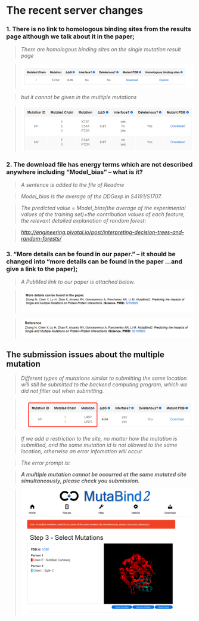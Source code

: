# The recent server changes

### 1. There is no link to homologous binding sites from the results page although we talk about it in the paper;

>    *There are homologous binding sites on the single mutation result page*

>    ![alt img1](https://github.com/luyu103713/mutabind2_document/raw/master/imgs/19.1.png)

>    *but it cannot be given in the multiple mutations*

>    ![alt img1](https://github.com/luyu103713/mutabind2_document/raw/master/imgs/19.2.png)

### 2.	The download file has energy terms which are not described anywhere including “Model_bias” – what is it?

>    *A sentence is added to the file of Readme*

>    *Model_bias is the average of the DDGexp in S4191/S1707.*

>    *The predicted value = Model_bias(the average of the experimental values of the training set)+the contribution values of each feature, the relevant detailed explanation of random forest:*

>    *<http://engineering.pivotal.io/post/interpreting-decision-trees-and-random-forests/>*

### 3.	“More details can be found in our paper.” – it should be changed into “more details can be found in the paper …and give a link to the paper);

>    *A PubMed link to our paper is attached below.*

>    ![alt img1](https://github.com/luyu103713/mutabind2_document/raw/master/imgs/19.re1.png)

>    ![alt img1](https://github.com/luyu103713/mutabind2_document/raw/master/imgs/19.re2.png)

## The submission issues about the multiple mutation 

>    *Different types of mutations similar to submitting the same location will still be submitted to the backend computing program, which we did not filter out when submitting.*

>    ![alt img1](https://github.com/luyu103713/mutabind2_document/raw/master/imgs/19.4.png)

>    *If we add a restriction to the site, no matter how the mutation is submitted, and the same mutation id is not allowed to the same location, otherwise an error infomation will occur.* 

>    *The error prompt is:*  

>    ***A multiple mutation cannot be occurred at the same mutated site simultaneously, please check you submission.***

>    ![alt img1](https://github.com/luyu103713/mutabind2_document/raw/master/imgs/19.6.png)

